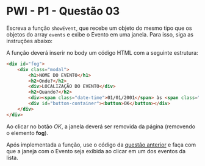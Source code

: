 # PWI - P1 - Questão 03

Escreva a função `showEvent`, que recebe um objeto do mesmo tipo que os objetos do array `events` e exibe o Evento em uma janela. Para isso, siga as instruções abaixo:

A função deverá inserir no body um código HTML com a seguinte estrutura:

```html
<div id="fog">
    <div class="modal">
        <h1>NOME DO EVENTO</h1>
        <h2>Onde?</h2>
        <div>LOCALIZAÇÃO DO EVENTO</div>
        <h2>Quando?</h2>
        <div><span class="date-time">01/01/2001</span> às <span class="date-time">00:00</span></div>
        <div id="button-container"><button>OK</button></div>
    </div>
</div>
```

Ao clicar no botão _OK_, a janela deverá ser removida da página (removendo o elemento **fog**).

Após implementada a função, use o código da [questão anterior](../q2) e faça com que a janeja com o Evento seja exibida ao clicar em um dos eventos da lista.